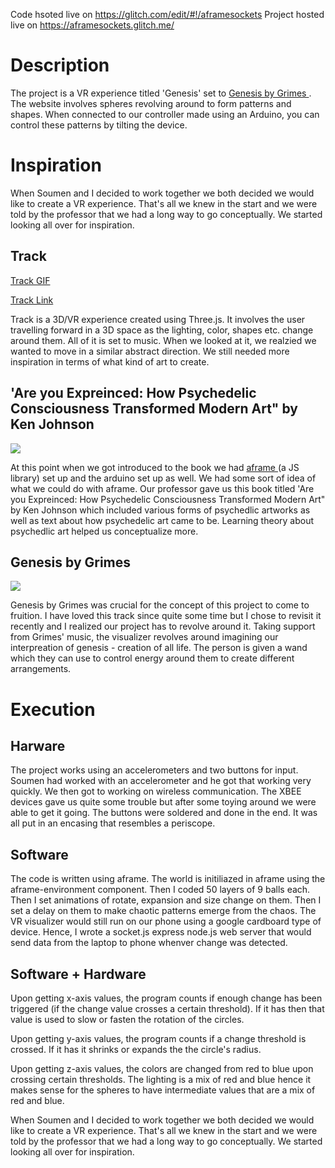 Code hsoted live on <a href="https://glitch.com/edit/#!/aframesockets"> https://glitch.com/edit/#!/aframesockets </a>
Project hosted live on <a href="https://aframesockets.glitch.me/"> https://aframesockets.glitch.me/ </a>
  
 # Description
 
 The project is a VR experience titled 'Genesis' set to <a href="https://www.youtube.com/watch?v=1FH-q0I1fJY"> Genesis by Grimes </a>. The website involves spheres revolving around to form patterns and shapes. When connected to our controller made using an Arduino, you can control these patterns by tilting the device.
 
 # Inspiration
 
 When Soumen and I decided to work together we both decided we would like to create a VR experience. That's all we knew in the start and we were told by the professor that we had a long way to go conceptually. We started looking all over for inspiration. 
 
 ## Track
 
<a href="https://imgur.com/F3gP5X9"> Track GIF </a>


<a href="https://demos.littleworkshop.fr/track"> Track Link </a>


Track is a 3D/VR experience created using Three.js. It involves the user travelling forward in a 3D space as the lighting, color, shapes etc. change around them. All of it is set to music. When we looked at it, we realzied we wanted to move in a similar abstract direction. We still needed more inspiration in terms of what kind of art to create. 

## 'Are you Expreinced: How Psychedelic Consciousness Transformed Modern Art" by Ken Johnson

<img src="https://images-na.ssl-images-amazon.com/images/I/615ncUaZ0+L._SX430_BO1,204,203,200_.jpg"> 

At this point when we got introduced to the book we had <a href="https://aframe.io/"> aframe </a> (a JS library) set up and the arduino set up as well. We had some sort of idea of what we could do with aframe. Our professor gave us this book titled 'Are you Expreinced: How Psychedelic Consciousness Transformed Modern Art" by Ken Johnson which included various forms of psychedlic artworks as well as text about how psychedelic art came to be. Learning  theory about psychedlic art helped us conceptualize more.


## Genesis by Grimes

<img src="https://i.imgur.com/ZDL9xXi.png">

Genesis by Grimes was crucial for the concept of this project to come to fruition. I have loved this track since quite some time but I chose to revisit it recently and I realized our project has to revolve around it. Taking support from Grimes' music, the visualizer revolves around imagining our interpreation of genesis - creation of all life. The person is given a wand which they can use to control energy around them to create different arrangements. 

# Execution

## Harware

The project works using an accelerometers and two buttons for input. Soumen had worked with an accelerometer and he got that working very quickly. We then got to working on wireless communication. The XBEE devices gave us quite some trouble but after some toying around we were able to get it going. The buttons were soldered and done in the end. It was all put in an encasing that resembles a periscope. 

## Software

The code is written using aframe. The world is initiliazed in aframe using the aframe-environment component. Then I coded 50 layers of 9 balls each. Then I set animations of rotate, expansion and size change on them. Then I set a delay on them to make chaotic patterns emerge from the chaos. The VR visualizer would still run on our phone using a google cardboard type of device. Hence, I wrote a socket.js express node.js web server that would send data from the laptop to phone whenver change was detected.

## Software + Hardware

Upon getting x-axis values, the program counts if enough change has been triggered (if the change value crosses a certain threshold). If it has then that value is used to slow or fasten the rotation of the circles. 

Upon getting y-axis values, the program counts if a change threshold is crossed. If it has it shrinks or expands the the circle's radius.

Upon getting z-axis values, the colors are changed from red to blue upon crossing certain thresholds. The lighting is a mix of red and blue hence it makes sense for the spheres to have intermediate values that are a mix of red and blue.

 When Soumen and I decided to work together we both decided we would like to create a VR experience. That's all we knew in the start and we were told by the professor that we had a long way to go conceptually. We started looking all over for inspiration. 
